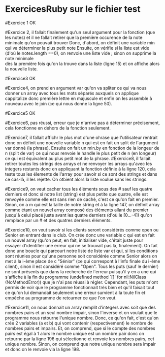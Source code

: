 # ExercicesRuby sur le fichier test 

#Exercice 1 OK 

#Exercice 2, il fallait finalement qu'un seul argument pour la fonction (que les notes) et il ne fallait retirer que la première 
            occurence de la note minimale qu'on pouvait trouver 
            Donc, d'abord, on définit une variable min qui va déterminer la plus petit note
            Ensuite, on vérifie si la liste est vide (d'où le notes.length ==0), on renvoie une liste vide ; sinon on supprime la note minimale  
            dès la première fois qu'on la trouve dans la liste (ligne 15) et on affiche alors la nouvelle liste.
           
#Exercice3 OK 

#Exercice4, on prend en argument var qu'on va spliter ce qui va nous donner un array avec tous les mots séparés auxquels on applique cappitalize
            donc première lettre en majuscule et enfin on les assemble à nouveau avec le join (ce qui nous donne la ligne 50).
            
#Exercice5 OK  

#Exercice6, pas réussi, erreur que je n'arrive pas à déterminer précisement, cela fonctionne en dehors de la fonction seulement.

#Exercice7, il fallait affichr le plus mot d'une ohrase que l'utilisateur rentrait donc on définit une nouvelle variable n qui est en fait un 
             split de l'argument var donné (la phrase). Ensuite on fait un min.by en fonction de la longeur de n (split de var) ce qui nous renvoie le 
             handle le plus petit de n (en longeur) ce qui est équivalent au plus petit mot de la phrase.
#Exercice8, il fallait retirer toutes les strings des arrays et ne renvoyer les arrays qu'avec les integers restants donc en appliquant la fonction 
            définie à la ligne 120, cela teste tous les élements de l'array pour savoir si ce sont des strings et dans ce cas-là, il les rejette. On 
            otbient alors la liste voulue sans les strings.
            
#Exercice9, on veut cacher tous les éléments sous des # sauf les quatre derniers et donc si notre list (string) est plus petite que quatre, elle 
            est renvoyée comme elle est sans rien de caché, c'est ce qu'on fait en premier. Sinon, on a m qui est la taille de notre string et à la ligne 147, 
            on définit array comme étant un nouvel array composé des éléments allant du premier jusqu'à celui placé juste avant les quatre derniers (d'où le 
            [0...-4]) qu'on remplace par un # et des quatres derniers éléments. 
            
#Exercice10, on veut savoir si les clients seront considérés comme open ou Senior en entrant dans le club. On crée donc une variable c qui est en fait un nouvel 
             array (qu'on peut, en fait, initialiser vide, c'était juste pour essayer d'identifier une erreur qui ne se trouvait pas là, finalement). On fait donc
             une boucle qui parcourt notre liste de liste var et qui, si les conditions sont réunies pour qu'une personne soit considérée comme Senior alors on 
             met à la i-ème place de c "Sénior" (ce qui correspont à l'info finale du i-ème client), sinon il est considéré comme "Open". Tous les puts 
             (sauf le dernier) ne sont présents que dans la recherche de l'erreur puisqu'il y en a une qui s'affiche à la fin du programme (undefined method `[]'
             for nil:NilClass (NoMethodError)) que je n'ai pas réussi à régler. Cependant, les puts m'ont permis de voir que le programme fonctionnait très bien 
             et qu'il faisait tout ce qu'on lui demandait seulement une erreur survient à la toute fin et empêche au programme de retourner ce que l'on veut. 

#Exercice11, on nous donnait un array remplit d'integers avec soit que des nombres pairs et un seul nombre impair, sinon l'inverse et on voulait que le programme 
             nous retourne l'unique nombre. Donc, ce qu'on fait, c'est qu'on crée 2 variables (a et b) qui vont contenir (respectivement) le nombre de nombres pairs
             et impairs. Et, on comprend, que si le compte des nombres pairs est égal à 1 alors le nombre unique est un nombre pair donc on retourne par la ligne 
             196 qui sélectionne et renvoie les nombres pairs, cet unique nombre. Sinon, on comprend que notre unique nombre sera impair et donc on le renvoie via
             la ligne 198.
    
        
